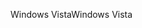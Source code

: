 <span data-ttu-id="bfd35-101">Windows Vista</span><span class="sxs-lookup"><span data-stu-id="bfd35-101">Windows Vista</span></span>